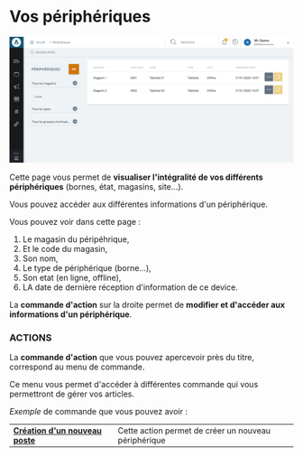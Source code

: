 # Vos périphériques


![index-2](images/index-2.png)


<p>Cette page vous&nbsp;permet de <strong>visualiser l'int&eacute;gralit&eacute; de vos diff&eacute;rents p&eacute;riph&eacute;riques</strong> (bornes, &eacute;tat, magasins, site...).</p>
<p>Vous pouvez acc&eacute;der aux diff&eacute;rentes informations d'un p&eacute;riph&eacute;rique.</p>
<p>Vous pouvez voir dans cette page :</p>
<ol>
<li>Le magasin du péripéhrique,</li>
<li>Et le code du magasin,</li>
<li>Son nom,</li>
<li>Le type de p&eacute;riph&eacute;rique (borne...),</li>
<li>Son etat (en ligne, offline),</li>
<li>LA date de dernière réception d'information de ce device.</li>
</ol>
<p>La <strong>commande d'action</strong>&nbsp;sur la droite permet de <strong>modifier et d'acc&eacute;der aux informations d'un p&eacute;riph&eacute;rique</strong>.</p>
<h3>ACTIONS</h3>
<p>La&nbsp;<strong>commande d'action</strong>&nbsp;que vous pouvez apercevoir pr&egrave;s du titre, correspond au menu de commande.</p>
<p>Ce menu vous permet d'acc&eacute;der &agrave; diff&eacute;rentes commande qui vous permettront de g&eacute;rer vos articles.</p>
<p><em>Exemple</em> de commande que vous pouvez avoir :</p>
<table>
<tbody>
<tr>
<td><strong><a href="/fr-fr/office/points-de-vente/peripheriquemagasin/Edit.html">Cr&eacute;ation d'un nouveau poste</a> </strong></td>
<td>Cette action permet de cr&eacute;er un nouveau p&eacute;riph&eacute;rique</td>
</tr>
</tbody>
</table>
<p>&nbsp;</p>

